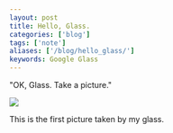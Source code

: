 ```yaml
---
layout: post
title: Hello, Glass.
categories: ['blog']
tags: ['note']
aliases: ['/blog/hello_glass/']
keywords: Google Glass
---
```


"OK, Glass. Take a picture."

<img src="/img/blog_20131010_164456_360_1.jpg" class="image-on-frame image-fade">

This is the first picture taken by my glass.
